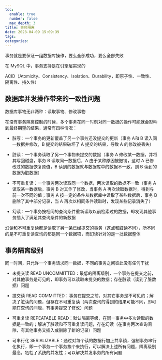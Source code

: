 ```yaml
---
toc:
  enable: true
  number: false
  max_depth: 3
title: 事务隔离
date: 2023-04-09 15:09:39
tags:
categories:
---
```


事务就是要保证一组数据库操作，要么全部成功，要么全部失败

在 MySQL 中，事务支持是在引擎层实现的

ACID（Atomicity、Consistency、Isolation、Durability，即原子性、一致性、隔离性、持久性）

## 数据库并发操作带来的一致性问题

数据库事物无非两种：读取事物、修改事物

在没有事务隔离控制的时候，多个事务在同一时刻对同一数据的操作可能就会影响到最终期望的结果，通常有四种情况：

- 脏写：一个事务的更新覆盖了另一个事务还没提交的更新（事务 A和 B 读入同一数据并修改，B 提交的结果破坏了 A 提交的结果，导致 A 的修改被丢失）

- 脏读：一个事务读取了另一个事物未提交的数据（事务 A 修改某一数据，并将其写回磁盘，事务 B 读取同一数据后，A 由于某种原因被撤销，这时 A 已修改过的数据恢复原值，B 读到的数据就与数据库中的数据不一致，则 B 读到的数据为脏数据）

- 不可重复读：一个事务两次读取同一个数据，两次读取的数据不一致（事务 A 读取某一数据后，事务 B 对其作了修改，当事务 A 再次读取数据时，得到与前一次不同的值；事务 A 按一定的条件从数据库中读取了某些数据后，事务 B 删除了其中部分记录，当 A 再次以相同条件读取时，发现某些记录消失了）

- 幻读：一个事务按相同的查询条件重新读取以前检索过的数据，却发现其他事务插入了满足其查询条件的新数据

幻读和不可重复读都是读取了另一条已经提交的事务（这点和脏读不同），所不同的是不可重复读查询的都是同一个数据项，而幻读针对的是一批数据整体

## 事务隔离级别

同一时间，只允许一个事务请求同一数据，不同的事务之间彼此没有任何干扰

- 未提交读 READ UNCOMMITTED：最低的隔离级别，一个事务在提交之前，对其他事务是可见的，即事务可以读取未提交的数据；存在脏读（读到了脏数据）问题

- 提交读 READ COMMITTED：事务在提交之前，对其它事务是不可见的；解决了脏读的问题，但存在不可重复读（两次查询的得到的结果可能不同，即可能在查询的间隙，有事务提交了修改）问题

- 可重复读 REPEATABLE READ：默认隔离等级，在同一事务中多次读取的数据是一致的；解决了脏读和不可重复读问题，存在幻读（在事务两次查询间隙，有其他事务又插入或删除了新的记录）问题

- 可串行化 SERIALIZABLE：通过对每个读的数据行加上共享锁，强制事务串行化执行，即一个事务一个事务挨个来执行，可以解决上述所有问题，隔离级别最高，牺牲了系统的并发性；可以解决并发事务的所有问题